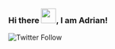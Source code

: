 ### Hi there <img src="https://raw.githubusercontent.com/MartinHeinz/MartinHeinz/master/wave.gif" width="30px">, I am Adrian!
![Twitter Follow](https://img.shields.io/twitter/follow/adrian_forsythe?style=social)

<!--
**AdrianForsythe/AdrianForsythe** is a ✨ _special_ ✨ repository because its `README.md` (this file) appears on your GitHub profile.

Here are some ideas to get you started:

- 🔭 I’m currently working as a Postdoc in the Guschanski Lab at Uppsala University
- 😄 Pronouns: he/him
- 📫 How to reach me: email adrian.e.forsythe@gmail.com

-->

